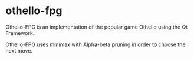 othello-fpg
=======


Othello-FPG is an implementation of the popular game Othello using the Qt Framework. 

Othello-FPG uses minimax with Alpha-beta pruning in order to choose the next move.
